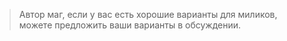 > Автор маг, если у вас есть хорошие варианты для миликов, можете предложить ваши варианты в обсуждении.